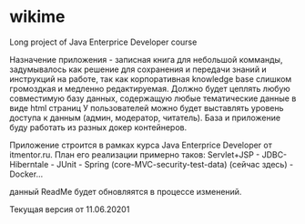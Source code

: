# wikime
Long project of Java Enterprice Developer course

Назначение приложения - записная книга для небольшой комманды, задумывалось как решение для сохранения и передачи знаний и инструкций на работе, 
так как корпоративная knowledge base слишком громоздкая и медленно редактируемая. Должно будет цеплять любую совместимую базу данных, содержащую любые тематические данные в виде html страниц
У пользователей можно будет выставлять уровень доступа к данным (админ, модератор, читатель).
База и приложение буду работать из разных докер контейнеров.

Приложение строится в рамках курса Java Enterprice Developer от itmentor.ru.
План его реализации примерно таков: Servlet+JSP - JDBC- Hiberntale - JUnit - Spring (core-MVC-security-test-data) (сейчас здесь) - Docker...

данный ReadMe будет обновляятся в процессе изменений.

Текущая версия от 11.06.20201
